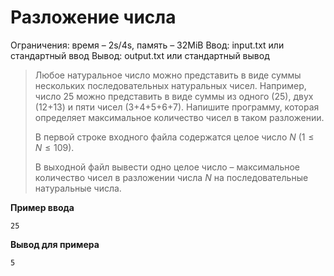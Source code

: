 # Разложение числа

Ограничения: время – 2s/4s, память – 32MiB Ввод: input.txt или стандартный ввод Вывод: output.txt или стандартный вывод

> Любое натуральное число можно представить в виде суммы нескольких последовательных натуральных чисел. Например, число 25 можно представить в виде суммы из одного (25), двух (12+13) и пяти чисел (3+4+5+6+7). Напишите программу, которая определяет максимальное количество чисел в таком разложении.
>
> В первой строке входного файла содержатся целое число $N$ $(1 ≤ N ≤ 109)$.
>
> В выходной файл вывести одно целое число – максимальное количество чисел в разложении числа $N$ на последовательные натуральные числа.

**Пример ввода**
```
25
```
**Вывод для примера**
```
5
```
